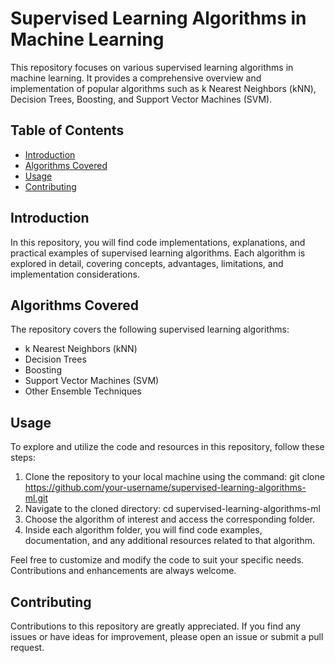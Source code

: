 # Supervised Learning Algorithms in Machine Learning

This repository focuses on various supervised learning algorithms in machine learning. It provides a comprehensive overview and implementation of popular algorithms such as k Nearest Neighbors (kNN), Decision Trees, Boosting, and Support Vector Machines (SVM). 

## Table of Contents
- [Introduction](#introduction)
- [Algorithms Covered](#algorithms-covered)
- [Usage](#usage)
- [Contributing](#contributing)

## Introduction
In this repository, you will find code implementations, explanations, and practical examples of supervised learning algorithms. Each algorithm is explored in detail, covering concepts, advantages, limitations, and implementation considerations.

## Algorithms Covered
The repository covers the following supervised learning algorithms:
- k Nearest Neighbors (kNN)
- Decision Trees
- Boosting
- Support Vector Machines (SVM)
- Other Ensemble Techniques

## Usage
To explore and utilize the code and resources in this repository, follow these steps:
1. Clone the repository to your local machine using the command:
git clone https://github.com/your-username/supervised-learning-algorithms-ml.git
2. Navigate to the cloned directory:
cd supervised-learning-algorithms-ml
3. Choose the algorithm of interest and access the corresponding folder.
4. Inside each algorithm folder, you will find code examples, documentation, and any additional resources related to that algorithm.

Feel free to customize and modify the code to suit your specific needs. Contributions and enhancements are always welcome.

## Contributing
Contributions to this repository are greatly appreciated. If you find any issues or have ideas for improvement, please open an issue or submit a pull request.

